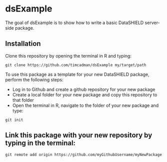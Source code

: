 
# dsExample

The goal of dsExample is to show how to write a basic DataSHIELD server-side package. 

## Installation

Clone this repository by opening the terminal in R and typing:

```
git clone https://github.com/timcadman/dsExample my/target/path
```

To use this package as a template for your new DataSHIELD package, perform the following steps:
- Log in to Github and create a github repository for your new package
- Create a local folder for your new package and copy this repository to that folder
- Open the terminal in R, navigate to the folder of your new package and type:
```
git init
```

## Link this package with your new repository by typing in the terminal:
```
git remote add origin https://github.com/myGithubUsername/myNewPackage
```
